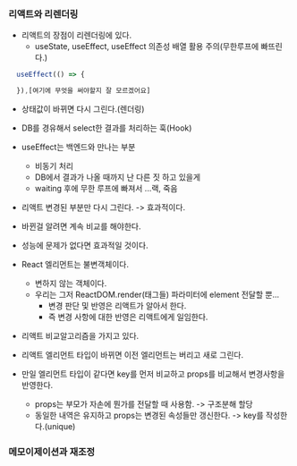 ### 리액트와 리렌더링
- 리액트의 장점이 리렌더링에 있다.
  - useState, useEffect, useEffect 의존성 배열 활용 주의(무한루프에 빠뜨린다.)
```javascript
  useEffect(() => {

  }),[여기에 무엇을 써야할지 잘 모르겠어요]
```

  - 상태값이 바뀌면 다시 그린다.(렌더링)
  - DB를 경유해서 select한 결과를 처리하는 훅(Hook)
  - useEffect는 백엔드와 만나는 부분
    - 비동기 처리
    - DB에서 결과가 나올 때까지 난 다른 짓 하고 있을게
    - waiting 후에 무한 루프에 빠져서 ...랙, 죽음
- 리액트 변경된 부분만 다시 그린다. -> 효과적이다.
- 바뀐걸 알려면 계속 비교를 해야한다.
- 성능에 문제가 없다면 효과적일 것이다.

- React 엘리먼트는 불변객체이다.
  - 변하지 않는 객체이다.
  - 우리는 그저 ReactDOM.render(태그들) 파라미터에 element 전달할 뿐...
    - 변경 판단 및 반영은 리액트가 알아서 한다.
    - 즉 변경 사항에 대한 반영은 리액트에게 일임한다.
- 리액트 비교알고리즘을 가지고 있다.
- 리액트 엘리먼트 타입이 바뀌면 이전 엘리먼트는 버리고 새로 그린다.
- 만일 엘리먼트 타입이 같다면 key를 먼저 비교하고 props를 비교해서 변경사항을 반영한다.
  - props는 부모가 자손에 뭔가를 전달할 때 사용함. -> 구조분해 할당
  - 동일한 내역은 유지하고 props는 변경된 속성들만 갱신한다. -> key를 작성한다.(unique)

### 메모이제이션과 재조정